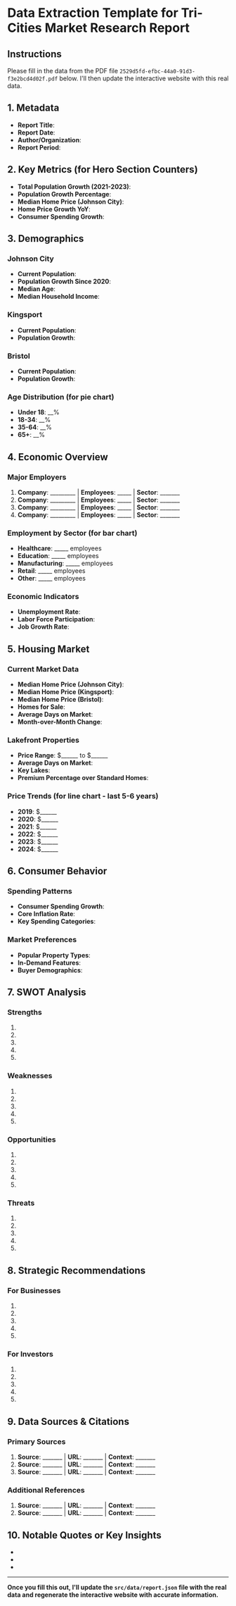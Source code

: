 # Data Extraction Template for Tri-Cities Market Research Report

## Instructions
Please fill in the data from the PDF file `2529d5fd-efbc-44a0-91d3-f3e2bcd4d02f.pdf` below. I'll then update the interactive website with this real data.

## 1. Metadata
- **Report Title**: 
- **Report Date**: 
- **Author/Organization**: 
- **Report Period**: 

## 2. Key Metrics (for Hero Section Counters)
- **Total Population Growth (2021-2023)**: 
- **Population Growth Percentage**: 
- **Median Home Price (Johnson City)**: 
- **Home Price Growth YoY**: 
- **Consumer Spending Growth**: 

## 3. Demographics
### Johnson City
- **Current Population**: 
- **Population Growth Since 2020**: 
- **Median Age**: 
- **Median Household Income**: 

### Kingsport
- **Current Population**: 
- **Population Growth**: 

### Bristol
- **Current Population**: 
- **Population Growth**: 

### Age Distribution (for pie chart)
- **Under 18**: __%
- **18-34**: __%  
- **35-64**: __%
- **65+**: __%

## 4. Economic Overview
### Major Employers
1. **Company**: _________ | **Employees**: _____ | **Sector**: _______
2. **Company**: _________ | **Employees**: _____ | **Sector**: _______
3. **Company**: _________ | **Employees**: _____ | **Sector**: _______
4. **Company**: _________ | **Employees**: _____ | **Sector**: _______

### Employment by Sector (for bar chart)
- **Healthcare**: _____ employees
- **Education**: _____ employees  
- **Manufacturing**: _____ employees
- **Retail**: _____ employees
- **Other**: _____ employees

### Economic Indicators
- **Unemployment Rate**: 
- **Labor Force Participation**: 
- **Job Growth Rate**: 

## 5. Housing Market
### Current Market Data
- **Median Home Price (Johnson City)**: 
- **Median Home Price (Kingsport)**: 
- **Median Home Price (Bristol)**: 
- **Homes for Sale**: 
- **Average Days on Market**: 
- **Month-over-Month Change**: 

### Lakefront Properties
- **Price Range**: $______ to $______
- **Average Days on Market**: 
- **Key Lakes**: 
- **Premium Percentage over Standard Homes**: 

### Price Trends (for line chart - last 5-6 years)
- **2019**: $______
- **2020**: $______
- **2021**: $______
- **2022**: $______
- **2023**: $______
- **2024**: $______

## 6. Consumer Behavior
### Spending Patterns
- **Consumer Spending Growth**: 
- **Core Inflation Rate**: 
- **Key Spending Categories**: 

### Market Preferences
- **Popular Property Types**: 
- **In-Demand Features**: 
- **Buyer Demographics**: 

## 7. SWOT Analysis

### Strengths
1. 
2. 
3. 
4. 
5. 

### Weaknesses  
1. 
2. 
3. 
4. 
5. 

### Opportunities
1. 
2. 
3. 
4. 
5. 

### Threats
1. 
2. 
3. 
4. 
5. 

## 8. Strategic Recommendations
### For Businesses
1. 
2. 
3. 
4. 
5. 

### For Investors
1. 
2. 
3. 
4. 
5. 

## 9. Data Sources & Citations
### Primary Sources
1. **Source**: _______ | **URL**: _______ | **Context**: _______
2. **Source**: _______ | **URL**: _______ | **Context**: _______
3. **Source**: _______ | **URL**: _______ | **Context**: _______

### Additional References
1. **Source**: _______ | **URL**: _______ | **Context**: _______
2. **Source**: _______ | **URL**: _______ | **Context**: _______

## 10. Notable Quotes or Key Insights
- 
- 
- 

---

**Once you fill this out, I'll update the `src/data/report.json` file with the real data and regenerate the interactive website with accurate information.** 